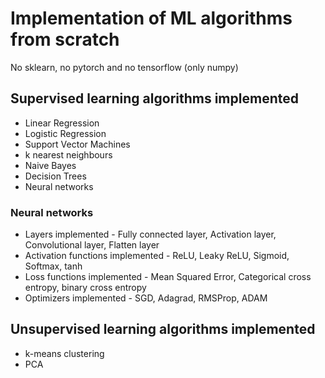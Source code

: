 # Implementation of ML algorithms from scratch

No sklearn, no pytorch and no tensorflow (only numpy)

## Supervised learning algorithms implemented

- Linear Regression
- Logistic Regression
- Support Vector Machines
- k nearest neighbours
- Naive Bayes
- Decision Trees
- Neural networks

### Neural networks
- Layers implemented - Fully connected layer, Activation layer, Convolutional layer, Flatten layer
- Activation functions implemented - ReLU, Leaky ReLU, Sigmoid, Softmax, tanh
- Loss functions implemented - Mean Squared Error, Categorical cross entropy, binary cross entropy
- Optimizers implemented - SGD, Adagrad, RMSProp, ADAM

## Unsupervised learning algorithms implemented

- k-means clustering
- PCA

